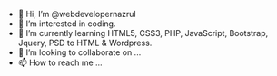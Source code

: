 - 👋 Hi, I’m @webdevelopernazrul
- 👀 I’m interested in coding.
- 🌱 I’m currently learning HTML5, CSS3, PHP, JavaScript, Bootstrap, Jquery, PSD to HTML & Wordpress.
- 💞️ I’m looking to collaborate on ...
- 📫 How to reach me ...

<!---
webdevelopernazrul/webdevelopernazrul is a ✨ special ✨ repository because its `README.md` (this file) appears on your GitHub profile.
You can click the Preview link to take a look at your changes.
--->
